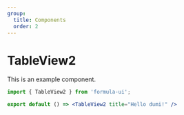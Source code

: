 ```yaml
---
group:
  title: Components
  order: 2
---
```

# TableView2

This is an example component.

```jsx
import { TableView2 } from 'formula-ui';

export default () => <TableView2 title="Hello dumi!" />
```
